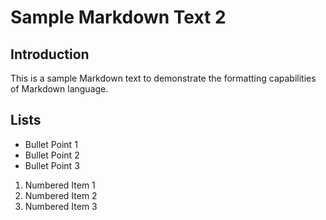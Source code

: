 # Sample Markdown Text 2

## Introduction

This is a sample Markdown text to demonstrate the formatting capabilities of Markdown language.

## Lists

- Bullet Point 1
- Bullet Point 2
- Bullet Point 3

1. Numbered Item 1
2. Numbered Item 2
3. Numbered Item 3
